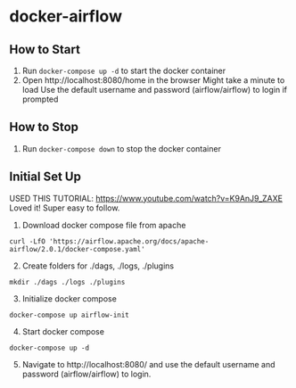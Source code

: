 # docker-airflow

## How to Start

1. Run `docker-compose up -d` to start the docker container
2. Open http://localhost:8080/home in the browser
   Might take a minute to load
   Use the default username and password (airflow/airflow) to login if prompted

## How to Stop

1. Run `docker-compose down` to stop the docker container

## Initial Set Up

USED THIS TUTORIAL: https://www.youtube.com/watch?v=K9AnJ9_ZAXE  
Loved it! Super easy to follow.

1. Download docker compose file from apache

```
curl -LfO 'https://airflow.apache.org/docs/apache-airflow/2.0.1/docker-compose.yaml'
```

2. Create folders for ./dags, ./logs, ./plugins

```
mkdir ./dags ./logs ./plugins
```

3. Initialize docker compose

```
docker-compose up airflow-init
```

4. Start docker compose

```
docker-compose up -d
```

5. Navigate to http://localhost:8080/ and use the default username and password (airflow/airflow) to login.
